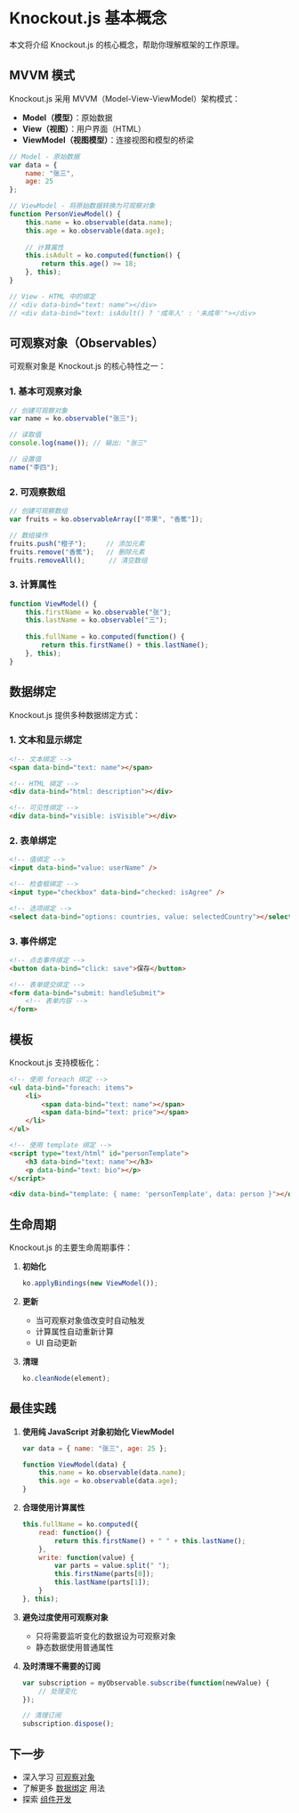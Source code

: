 # Knockout.js 基本概念

本文将介绍 Knockout.js 的核心概念，帮助你理解框架的工作原理。

## MVVM 模式

Knockout.js 采用 MVVM（Model-View-ViewModel）架构模式：

- **Model（模型）**：原始数据
- **View（视图）**：用户界面（HTML）
- **ViewModel（视图模型）**：连接视图和模型的桥梁

```javascript
// Model - 原始数据
var data = {
    name: "张三",
    age: 25
};

// ViewModel - 将原始数据转换为可观察对象
function PersonViewModel() {
    this.name = ko.observable(data.name);
    this.age = ko.observable(data.age);
    
    // 计算属性
    this.isAdult = ko.computed(function() {
        return this.age() >= 18;
    }, this);
}

// View - HTML 中的绑定
// <div data-bind="text: name"></div>
// <div data-bind="text: isAdult() ? '成年人' : '未成年'"></div>
```

## 可观察对象（Observables）

可观察对象是 Knockout.js 的核心特性之一：

### 1. 基本可观察对象

```javascript
// 创建可观察对象
var name = ko.observable("张三");

// 读取值
console.log(name()); // 输出: "张三"

// 设置值
name("李四");
```

### 2. 可观察数组

```javascript
// 创建可观察数组
var fruits = ko.observableArray(["苹果", "香蕉"]);

// 数组操作
fruits.push("橙子");     // 添加元素
fruits.remove("香蕉");   // 删除元素
fruits.removeAll();      // 清空数组
```

### 3. 计算属性

```javascript
function ViewModel() {
    this.firstName = ko.observable("张");
    this.lastName = ko.observable("三");
    
    this.fullName = ko.computed(function() {
        return this.firstName() + this.lastName();
    }, this);
}
```

## 数据绑定

Knockout.js 提供多种数据绑定方式：

### 1. 文本和显示绑定

```html
<!-- 文本绑定 -->
<span data-bind="text: name"></span>

<!-- HTML 绑定 -->
<div data-bind="html: description"></div>

<!-- 可见性绑定 -->
<div data-bind="visible: isVisible"></div>
```

### 2. 表单绑定

```html
<!-- 值绑定 -->
<input data-bind="value: userName" />

<!-- 检查框绑定 -->
<input type="checkbox" data-bind="checked: isAgree" />

<!-- 选项绑定 -->
<select data-bind="options: countries, value: selectedCountry"></select>
```

### 3. 事件绑定

```html
<!-- 点击事件绑定 -->
<button data-bind="click: save">保存</button>

<!-- 表单提交绑定 -->
<form data-bind="submit: handleSubmit">
    <!-- 表单内容 -->
</form>
```

## 模板

Knockout.js 支持模板化：

```html
<!-- 使用 foreach 绑定 -->
<ul data-bind="foreach: items">
    <li>
        <span data-bind="text: name"></span>
        <span data-bind="text: price"></span>
    </li>
</ul>

<!-- 使用 template 绑定 -->
<script type="text/html" id="personTemplate">
    <h3 data-bind="text: name"></h3>
    <p data-bind="text: bio"></p>
</script>

<div data-bind="template: { name: 'personTemplate', data: person }"></div>
```

## 生命周期

Knockout.js 的主要生命周期事件：

1. **初始化**
   ```javascript
   ko.applyBindings(new ViewModel());
   ```

2. **更新**
   - 当可观察对象值改变时自动触发
   - 计算属性自动重新计算
   - UI 自动更新

3. **清理**
   ```javascript
   ko.cleanNode(element);
   ```

## 最佳实践

1. **使用纯 JavaScript 对象初始化 ViewModel**
   ```javascript
   var data = { name: "张三", age: 25 };
   
   function ViewModel(data) {
       this.name = ko.observable(data.name);
       this.age = ko.observable(data.age);
   }
   ```

2. **合理使用计算属性**
   ```javascript
   this.fullName = ko.computed({
       read: function() {
           return this.firstName() + " " + this.lastName();
       },
       write: function(value) {
           var parts = value.split(" ");
           this.firstName(parts[0]);
           this.lastName(parts[1]);
       }
   }, this);
   ```

3. **避免过度使用可观察对象**
   - 只将需要监听变化的数据设为可观察对象
   - 静态数据使用普通属性

4. **及时清理不需要的订阅**
   ```javascript
   var subscription = myObservable.subscribe(function(newValue) {
       // 处理变化
   });
   
   // 清理订阅
   subscription.dispose();
   ```

## 下一步

- 深入学习 [可观察对象](../core/observables.md)
- 了解更多 [数据绑定](../bindings/text-appearance.md) 用法
- 探索 [组件开发](../advanced/components.md) 